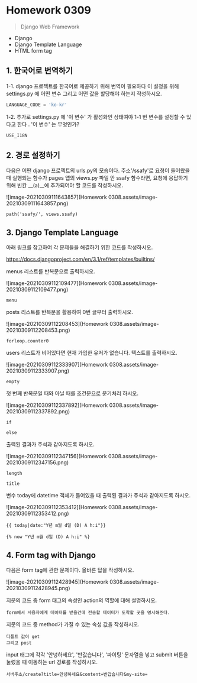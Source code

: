 # Homework 0309

> Django Web Framework

* Django
* Django Template Language
* HTML form tag





## 1. 한국어로 번역하기



1-1. django 프로젝트를 한국어로 제공하기 위해 번역이 필요하다 이 설정을 위해 settings.py 에 어떤 변수 그리고 어떤 값을 할당해야 하는지 작성하시오.

```python
LANGUAGE_CODE = 'ko-kr'
```





1-2. 추가로 settings.py 에 '이 변수' 가 활성화인 상태여야 1-1 번 변수를 설정할 수 있다고 한다 . '이 변수' 는 무엇인가?

```PYTHON
USE_I18N
```





## 2. 경로 설정하기

다음은 어떤 django 프로젝트의 urls.py의 모습이다. 주소'/ssafy'로 요청이 들어왔을 때 실행되는 함수가 pages 앱의 views.py 파일 안 ssafy 함수라면, 요청에 응답하기 위해 빈칸 __(a)__에 추가되어야 할 코드를 작성하시오.

![image-20210309111643857](Homework 0308.assets/image-20210309111643857.png)



```django
path('ssafy/', views.ssafy)
```







## 3. Django Template Language

아래 링크를 참고하여 각 문제들을 해결하기 위한 코드를 작성하시오.

https://docs.djangoproject.com/en/3.1/ref/templates/builtins/



menus 리스트를 반복문으로 출력하시오.

![image-20210309112109477](Homework 0308.assets/image-20210309112109477.png)



```django
menu
```



posts 리스트를 반복문을 활용하여 0번 글부터 출력하시오.

![image-20210309112208453](Homework 0308.assets/image-20210309112208453.png)



```django
forloop.counter0
```



users 리스트가 비어있다면 현재 가입한 유저가 없습니다. 텍스트를 출력하시오.

![image-20210309112333907](Homework 0308.assets/image-20210309112333907.png)



```django
empty
```



첫 번째 반복문일 때와 아닐 때를 조건문으로 분기처리 하시오.

![image-20210309112337892](Homework 0308.assets/image-20210309112337892.png)



```django
if

else
```



출력된 결과가 주석과 같아지도록 하시오.

![image-20210309112347156](Homework 0308.assets/image-20210309112347156.png)



```django
length

title
```



변수 today에 datetime 객체가 들어있을 때 출력된 결과가 주석과 같아지도록 하시오.

![image-20210309112353412](Homework 0308.assets/image-20210309112353412.png)



```django
{{ today|date:"Y년 m월 d일 (D) A h:i"}}

{% now "Y년 m월 d일 (D) A h:i" %}
```







## 4. Form tag with Django

다음은 form tag에 관한 문제이다. 올바른 답을 작성하시오.

![image-20210309112428945](Homework 0308.assets/image-20210309112428945.png)



지문의 코드 중 form 태그의 속성인 action의 역할에 대해 설명하시오.



```
form에서 사용자에게 데이터를 받을건데 전송할 데이터가 도착할 곳을 명시해준다.
```



지문의 코드 중 method가 가질 수 있는 속성 값을 작성하시오.



```
디폴트 값이 get
그리고 post
```



input 태그에 각각 '안녕하세요', '반값습니다', '파이팅' 문자열을 넣고 submit 버튼을 눌렀을 때 이동하는 url 경로를 작성하시오.



```
서버주소/create?title=안녕하세요&content=반갑습니다&my-site=
```






